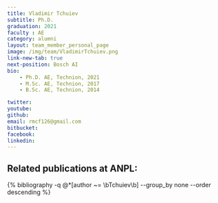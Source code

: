 ```yaml
---
title: Vladimir Tchuiev
subtitle: Ph.D. 
graduation: 2021
faculty : AE
category: alumni
layout: team_member_personal_page
image: /img/team/VladimirTchuiev.png
link-new-tab: true
next-position: Bosch AI
bio:
    - Ph.D. AE, Technion, 2021
    - M.Sc. AE, Technion, 2017
    - B.Sc. AE, Technion, 2014

twitter: 
youtube: 
github: 
email: rmcf126@gmail.com
bitbucket: 
facebook: 
linkedin:
---
```


## Related publications at ANPL:

{% bibliography -q @*[author ~= \bTchuiev\b] --group_by none --order descending %}
